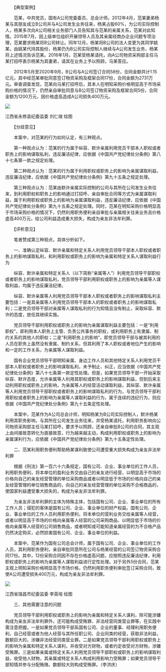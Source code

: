 　　【典型案例】

　　范某，中共党员，国有A公司党委委员、总会计师。2012年4月，范某妻弟杨某与其朋友成立B公司并与A公司发生业务往来，杨某占股60%，为公司实际控制人，杨某多次向A公司相关业务部门人员告知其与范某的亲属关系，范某对此知情。2015年7月，因上级单位组织开展领导人员及其亲属经商办企业问题专项治理，范某要求杨某将B公司转让。同年12月，杨某将B公司的法人变更为其同学姚某，由姚某代持其股份，杨某仍为B公司实际控制人继续与A公司发生业务，杨某将上述情况告诉范某。2016年1月，范某受杨某请托，向A公司物资采购部主任马某打招呼表示杨某为其妻弟，请其在业务上予以照顾，马某答应。

　　2012年5月至2020年9月，B公司与A公司签订合同58份，合同金额共计1.15亿元，其中经范某审批同意签订物资采购及框架合同17份，合同金额为2731万元。审查调查发现，范某向马某打招呼后，其本人在明知采购价格明显高于市场采购价格的情况下，仍然亲自审批同意与B公司签订物资采购及框架合同5份，合同金额为1200万元，因价格虚高造成A公司损失400万元。

![](https://www.ccdi.gov.cn/hdjln/ywtt/202304/W020230414358232062863.jpeg)

江西省永修县纪委监委 刘仁竣 绘图

　　【分歧意见】

　　本案中，对范某的行为如何认定，有三种观点。

　　第一种观点认为：范某的行为属于纵容、默许亲属利用党员干部本人职权或者职务上的影响谋取私利，违反廉洁纪律，应依据《中国共产党纪律处分条例》第八十七条第一款之规定处理。

　　第二种观点认为：范某的行为属于利用职权或职务上的影响为亲属谋取利益，违反廉洁纪律，应依据《中国共产党纪律处分条例》第九十五条之规定处理。

　　第三种观点认为：范某由默许亲属实际控制的公司与其所在公司发生业务往来，到利用职权和职务上的影响通过打招呼、亲自审批合同等方式为亲属谋取利益，属于利用职权或职务上的影响为亲属谋取利益，违反廉洁纪律，应依据《中国共产党纪律处分条例》第九十五条之规定处理。同时，范某在明知采购价格明显高于市场采购价格的情况下，仍然利用职务便利亲自审批与亲属相关往来业务且价格虚高400万元，给公司利益造成重大损失，构成为亲友非法牟利罪。

　　【评析意见】

　　笔者赞成第三种观点，具体分析如下。

　　一、准确认定纵容、默许亲属和特定关系人利用党员领导干部本人职权或者职务上的影响谋取私利，和利用职权或职务上的影响为亲属和特定关系人谋取利益行为

　　纵容、默许亲属和特定关系人（以下简称“亲属等人”）利用党员领导干部职权或者职务上的影响谋取私利，党员领导干部利用职权或职务上的影响为亲属等人谋取利益，均属于违反廉洁纪律。

　　纵容、默许亲属等人利用党员领导干部本人职权或者职务上的影响谋取私利主要包括：一是其亲属等人利用党员领导干部本人的职权或者职务上的影响谋取私利；二是党员领导干部对亲属等人谋取私利的行为知情且没有制止，采取纵容、默许的态度，放任其继续实施。

　　党员领导干部利用职权或职务上的影响为亲属谋取利益主要包括：一是“利用职权”，即利用本人职务上主管、负责公共事务的职权，或利用职务上有隶属、制约关系的其他人的职权；二是“利用职务上的影响”，即党员领导干部与被其利用的人员在职务上虽然没有隶属、制约关系，但其利用了本人职权或者地位产生的影响和一定的工作关系，为亲属等人谋取利益。

　　国有企业党员领导干部明知亲属、身边工作人员和其他特定关系人利用党员干部本人职权或者职务上的影响谋取私利，未予制止、纠正，应当依据《中国共产党纪律处分条例》第八十七条第一款定性处理。但是，如果党员领导干部一开始采取纵容、默许态度，允许亲属等人利用其职权或职务上的影响谋取利益，但到后来主动利用职权或职务上的影响，为亲属等人的经营活动谋取利益，其纵容、默许亲属等人利用党员领导干部职权或者职务上的影响谋取私利的行为，与党员领导干部利用职权或者职务上的影响为亲属等人谋取利益的行为，属于连续的违纪行为，则应依据《中国共产党纪律处分条例》第九十五条定性处理。

　　本案中，范某作为A公司总会计师，明知杨某为B公司实际控制人，默许杨某利用其职务影响，与其所在公司发生业务往来，并受杨某请托，利用职务影响向公司物资采购部主任马某打招呼，要求予以照顾，还亲自审批B公司的合同，其主观上由间接故意转化为直接故意，行为越来越主动，构成利用职权或职务上的影响为亲属谋利行为，应依据《中国共产党纪律处分条例》第九十五条定性处理。

　　二、范某利用职务便利帮助杨某谋利致使公司遭受重大损失构成为亲友非法牟利罪

　　根据《刑法》第一百六十六条规定，国有公司、企业、事业单位的工作人员，利用职务便利，将本单位的盈利业务交由自己的亲友进行经营，以明显高于市场的价格向自己的亲友经营管理的单位采购商品或者以明显低于市场的价格向自己的亲友经营管理的单位销售商品的，向自己的亲友经营管理的单位采购不合格商品的，使国家利益遭受重大损失的，构成为亲友非法牟利罪。

　　为亲友非法牟利罪的主体为特殊主体，包括国有公司、企业、事业单位的所有工作人员；侵犯的客体是国有公司、企业、事业单位的财产权益。国有公司、企业、事业单位的工作人员利用职务便利，将本单位的营利业务交给亲属等人经营，或者以明显高于市场的价格向亲属等人经营的公司采购商品、以明显低于市场的价格向亲属等人经营的公司销售商品，或者明知或可能知道亲属经营的为不合格产品仍然决定购买，必然损害国有公司、企业、事业单位的利益。

　　本案中，范某作为国有公司总会计师，属于国有公司、企业、事业单位的工作人员，其利用职务便利，亲自审批同意所在公司与杨某经营的公司签订物资采购合同17份。其中，12份采购合同因不存在价格虚高问题，应按照违反廉洁纪律，利用职权或职务上的影响为亲属等人谋取利益进行定性处理。对于另外5份合同，范某主观上明知采购价格明显高于市场价格，仍然利用职务便利审批签订采购合同，致使A公司遭受损失400万元，构成为亲友非法牟利罪。

![](https://www.ccdi.gov.cn/hdjln/ywtt/202304/W020230414358232116162.jpeg)

江西省瑞昌市纪委监委 李英培 绘图

　　三、其他需要注意的问题

　　党员领导干部利用职权或职务上的影响为亲属和特定关系人谋利，除可能涉嫌构成为亲友非法牟利罪外，还可能构成受贿罪、非法经营同类营业罪等，在实践中需注意把握。一是如果党员领导干部系国有公司、企业的董事、经理利用职务便利，自己经营或者为他人经营与其所任职公司、企业同类的经营，获取非法利益，数额巨大的，涉嫌非法经营同类营业罪。二是如果党员领导干部利用职权或职务上的影响为亲属和特定关系人谋利，并收受对方财物，或者约定收受对方财物，涉嫌受贿罪。三是如果亲属或特定关系人利用党员领导干部职权或职务上的影响谋取利益，收受他人财物，其亲属或特定关系人构成利用影响力受贿罪；如果党员领导干部知情并参与分配贿赂，数额较大则构成受贿罪。（李洪庆）